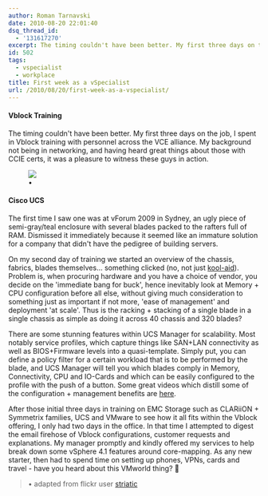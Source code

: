 ```yaml
---
author: Roman Tarnavski
date: 2010-08-20 22:01:40
dsq_thread_id:
  - '131617270'
excerpt: The timing couldn't have been better. My first three days on the job, I spent in Vblock training with personnel across the VCE alliance.
id: 502
tags:
  - vspecialist
  - workplace
title: First week as a vSpecialist
url: /2010/08/20/first-week-as-a-vspecialist/
---
```


#### Vblock Training

The timing couldn't have been better. My first three days on the job, I spent in Vblock training with personnel across the VCE alliance. My background not being in networking, and having heard great things about those with CCIE certs, it was a pleasure to witness these guys in action.

<figure>
  <img src="/images/2010/08/bike.png">
  <figcaption>•</figcaption>
</figure>

#### Cisco UCS

The first time I saw one was at vForum 2009 in Sydney, an ugly piece of semi-gray/teal enclosure with several blades packed to the rafters full of RAM. Dismissed it immediately because it seemed like an immature solution for a company that didn't have the pedigree of building servers.
  
On my second day of training we started an overview of the chassis, fabrics, blades themselves… something clicked (no, not just [kool-aid](http://twitter.com/romant/status/21410459242)). Problem is, when procuring hardware and you have a choice of vendor, you decide on the 'immediate bang for buck', hence inevitably look at Memory + CPU configuration before all else, without giving much consideration to something just as important if not more, 'ease of management' and deployment 'at scale'. Thus is the racking + stacking of a single blade in a single chassis as simple as doing it across 40 chassis and 320 blades?

There are some stunning features within UCS Manager for scalability. Most notably service profiles, which capture things like SAN+LAN connectivity as well as BIOS+Firmware levels into a quasi-template. Simply put, you can define a policy filter for a certain workload that is to be performed by the blade, and UCS Manager will tell you which blades comply in Memory, Connectivity, CPU and IO-Cards and which can be easily configured to the profile with the push of a button. Some great videos which distill some of the configuration + management benefits are [here](http://www.youtube.com/watch?v=amLXLWn2qOQ).

After those initial three days in training on EMC Storage such as CLARiiON + Symmetrix families, UCS and VMware to see how it all fits within the Vblock offering, I only had two days in the office. In that time I attempted to digest the email firehose of Vblock configurations, customer requests and explanations. My manager promptly and kindly offered my services to help break down some vSphere 4.1 features around core-mapping. As any new starter, then had to spend time on setting up phones, VPNs, cards and travel - have you heard about this VMworld thing? 🤞

> • adapted from flickr user [striatic](http://www.flickr.com/photos/striatic)